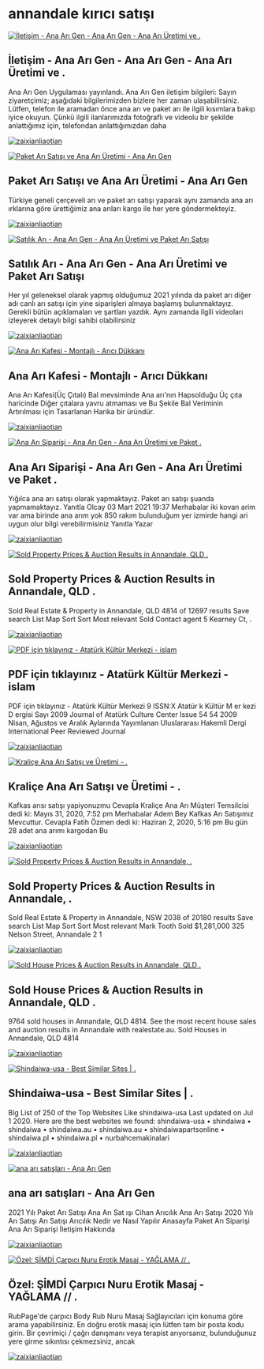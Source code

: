 # annandale kırıcı satışı
<a href="https://mnn.zoosnet.net/LR/Chatpre.aspx?id=MNN94995150&p=https://topgrinding.com/" target="_blank">![İletişim - Ana Arı Gen - Ana Arı Gen - Ana Arı Üretimi ve .](https://github.com/technlg/images/blob/main/11.jpg)</a>
## İletişim - Ana Arı Gen - Ana Arı Gen - Ana Arı Üretimi ve .
Ana Arı Gen Uygulaması yayınlandı. Ana Arı Gen iletişim bilgileri: Sayın ziyaretçimiz; aşağıdaki bilgilerimizden bizlere her zaman ulaşabilirsiniz. Lütfen, telefon ile aramadan önce ana arı ve paket arı ile ilgili kısımlara bakıp iyice okuyun. Çünkü ilgili ilanlarımızda fotoğraflı ve videolu bir şekilde anlattığımız için, telefondan anlattığımızdan daha 
<a href="https://mnn.zoosnet.net/LR/Chatpre.aspx?id=MNN94995150&p=https://topgrinding.com/" target="_blank"><img src="https://github.com/technlg/images/raw/main/chat11.jpg" alt="zaixianliaotian"/></a><a href="//whatsapp.shibangsoft.com/WhatsApp.php" ><img src="https://github.com/technlg/images/raw/main/chat11.png" alt=""></a>
<a href="https://mnn.zoosnet.net/LR/Chatpre.aspx?id=MNN94995150&p=https://topgrinding.com/" target="_blank">![Paket Arı Satışı ve Ana Arı Üretimi - Ana Arı Gen](https://github.com/technlg/images/blob/main/10.jpg)</a>
## Paket Arı Satışı ve Ana Arı Üretimi - Ana Arı Gen
Türkiye geneli çerçeveli arı ve paket arı satışı yaparak aynı zamanda ana arı ırklarına göre ürettiğimiz ana arıları kargo ile her yere göndermekteyiz.
<a href="https://mnn.zoosnet.net/LR/Chatpre.aspx?id=MNN94995150&p=https://topgrinding.com/" target="_blank"><img src="https://github.com/technlg/images/raw/main/chat11.jpg" alt="zaixianliaotian"/></a><a href="//whatsapp.shibangsoft.com/WhatsApp.php" ><img src="https://github.com/technlg/images/raw/main/chat11.png" alt=""></a>
<a href="https://mnn.zoosnet.net/LR/Chatpre.aspx?id=MNN94995150&p=https://topgrinding.com/" target="_blank">![Satılık Arı - Ana Arı Gen - Ana Arı Üretimi ve Paket Arı Satışı](https://github.com/technlg/images/blob/main/41.jpg)</a>
## Satılık Arı - Ana Arı Gen - Ana Arı Üretimi ve Paket Arı Satışı
Her yıl geleneksel olarak yapmış olduğumuz 2021 yılında da paket arı diğer adı canlı arı satışı için yine siparişleri almaya başlamış bulunmaktayız. Gerekli bütün açıklamaları ve şartları yazdık. Aynı zamanda ilgili videoları izleyerek detaylı bilgi sahibi olabilirsiniz
<a href="https://mnn.zoosnet.net/LR/Chatpre.aspx?id=MNN94995150&p=https://topgrinding.com/" target="_blank"><img src="https://github.com/technlg/images/raw/main/chat11.jpg" alt="zaixianliaotian"/></a><a href="//whatsapp.shibangsoft.com/WhatsApp.php" ><img src="https://github.com/technlg/images/raw/main/chat11.png" alt=""></a>
<a href="https://mnn.zoosnet.net/LR/Chatpre.aspx?id=MNN94995150&p=https://topgrinding.com/" target="_blank">![Ana Arı Kafesi - Montajlı - Arıcı Dükkanı](https://github.com/technlg/images/blob/main/13.jpg)</a>
## Ana Arı Kafesi - Montajlı - Arıcı Dükkanı
Ana Arı Kafesi(Üç Çıtalı) Bal mevsiminde Ana arı'nın Hapsolduğu Üç çıta haricinde Diğer çıtalara yavru atmaması ve Bu Şekile Bal Veriminin Artırılması için Tasarlanan Harika bir üründür.
<a href="https://mnn.zoosnet.net/LR/Chatpre.aspx?id=MNN94995150&p=https://topgrinding.com/" target="_blank"><img src="https://github.com/technlg/images/raw/main/chat11.jpg" alt="zaixianliaotian"/></a><a href="//whatsapp.shibangsoft.com/WhatsApp.php" ><img src="https://github.com/technlg/images/raw/main/chat11.png" alt=""></a>
<a href="https://mnn.zoosnet.net/LR/Chatpre.aspx?id=MNN94995150&p=https://topgrinding.com/" target="_blank">![Ana Arı Siparişi - Ana Arı Gen - Ana Arı Üretimi ve Paket .](https://github.com/technlg/images/blob/main/13.jpg)</a>
## Ana Arı Siparişi - Ana Arı Gen - Ana Arı Üretimi ve Paket .
Yığılca ana arı satışı olarak yapmaktayız. Paket arı satışı şuanda yapmamaktayız. Yanıtla Olcay 03 Mart 2021 19:37 Merhabalar iki kovan arim var ama birinde ana arım yok 850 rakım bulunduğum yer izmirde hangi ari uygun olur bilgi verebilirmisiniz Yanıtla Yazar 
<a href="https://mnn.zoosnet.net/LR/Chatpre.aspx?id=MNN94995150&p=https://topgrinding.com/" target="_blank"><img src="https://github.com/technlg/images/raw/main/chat11.jpg" alt="zaixianliaotian"/></a><a href="//whatsapp.shibangsoft.com/WhatsApp.php" ><img src="https://github.com/technlg/images/raw/main/chat11.png" alt=""></a>
<a href="https://mnn.zoosnet.net/LR/Chatpre.aspx?id=MNN94995150&p=https://topgrinding.com/" target="_blank">![Sold Property Prices & Auction Results in Annandale, QLD .](https://github.com/technlg/images/blob/main/27.jpg)</a>
## Sold Property Prices & Auction Results in Annandale, QLD .
Sold Real Estate & Property in Annandale, QLD 4814 of 12697 results Save search List Map Sort Sort Most relevant Sold Contact agent 5 Kearney Ct, .
<a href="https://mnn.zoosnet.net/LR/Chatpre.aspx?id=MNN94995150&p=https://topgrinding.com/" target="_blank"><img src="https://github.com/technlg/images/raw/main/chat11.jpg" alt="zaixianliaotian"/></a><a href="//whatsapp.shibangsoft.com/WhatsApp.php" ><img src="https://github.com/technlg/images/raw/main/chat11.png" alt=""></a>
<a href="https://mnn.zoosnet.net/LR/Chatpre.aspx?id=MNN94995150&p=https://topgrinding.com/" target="_blank">![PDF için tıklayınız - Atatürk Kültür Merkezi - islam](https://github.com/technlg/images/blob/main/35.jpg)</a>
## PDF için tıklayınız - Atatürk Kültür Merkezi - islam
PDF için tıklayınız - Atatürk Kültür Merkezi 9 ISSN:X Atatür k Kültür M er kezi D ergisi Sayı 2009 Journal of Atatürk Culture Center Issue 54 54 2009 Nisan, Ağustos ve Aralık Aylarında Yayımlanan Uluslararası Hakemli Dergi International Peer Reviewed Journal 
<a href="https://mnn.zoosnet.net/LR/Chatpre.aspx?id=MNN94995150&p=https://topgrinding.com/" target="_blank"><img src="https://github.com/technlg/images/raw/main/chat11.jpg" alt="zaixianliaotian"/></a><a href="//whatsapp.shibangsoft.com/WhatsApp.php" ><img src="https://github.com/technlg/images/raw/main/chat11.png" alt=""></a>
<a href="https://mnn.zoosnet.net/LR/Chatpre.aspx?id=MNN94995150&p=https://topgrinding.com/" target="_blank">![Kraliçe Ana Arı Satışı ve Üretimi - .](https://github.com/technlg/images/blob/main/28.jpg)</a>
## Kraliçe Ana Arı Satışı ve Üretimi - .
Kafkas arısı satışı yapiyonuzmu Cevapla Kraliçe Ana Arı Müşteri Temsilcisi dedi ki: Mayıs 31, 2020, 7:52 pm Merhabalar Adem Bey Kafkas Arı Satışımız Mevcuttur. Cevapla Fatih Özmen dedi ki: Haziran 2, 2020, 5:16 pm Bu gün 28 adet ana arımı kargodan Bu 
<a href="https://mnn.zoosnet.net/LR/Chatpre.aspx?id=MNN94995150&p=https://topgrinding.com/" target="_blank"><img src="https://github.com/technlg/images/raw/main/chat11.jpg" alt="zaixianliaotian"/></a><a href="//whatsapp.shibangsoft.com/WhatsApp.php" ><img src="https://github.com/technlg/images/raw/main/chat11.png" alt=""></a>
<a href="https://mnn.zoosnet.net/LR/Chatpre.aspx?id=MNN94995150&p=https://topgrinding.com/" target="_blank">![Sold Property Prices & Auction Results in Annandale, .](https://github.com/technlg/images/blob/main/55.jpg)</a>
## Sold Property Prices & Auction Results in Annandale, .
Sold Real Estate & Property in Annandale, NSW 2038 of 20180 results Save search List Map Sort Sort Most relevant Mark Tooth Sold $1,281,000 325 Nelson Street, Annandale 2 1 
<a href="https://mnn.zoosnet.net/LR/Chatpre.aspx?id=MNN94995150&p=https://topgrinding.com/" target="_blank"><img src="https://github.com/technlg/images/raw/main/chat11.jpg" alt="zaixianliaotian"/></a><a href="//whatsapp.shibangsoft.com/WhatsApp.php" ><img src="https://github.com/technlg/images/raw/main/chat11.png" alt=""></a>
<a href="https://mnn.zoosnet.net/LR/Chatpre.aspx?id=MNN94995150&p=https://topgrinding.com/" target="_blank">![Sold House Prices & Auction Results in Annandale, QLD .](https://github.com/technlg/images/blob/main/15.jpg)</a>
## Sold House Prices & Auction Results in Annandale, QLD .
9764 sold houses in Annandale, QLD 4814. See the most recent house sales and auction results in Annandale with realestate.au. Sold Houses in Annandale, QLD 4814
<a href="https://mnn.zoosnet.net/LR/Chatpre.aspx?id=MNN94995150&p=https://topgrinding.com/" target="_blank"><img src="https://github.com/technlg/images/raw/main/chat11.jpg" alt="zaixianliaotian"/></a><a href="//whatsapp.shibangsoft.com/WhatsApp.php" ><img src="https://github.com/technlg/images/raw/main/chat11.png" alt=""></a>
<a href="https://mnn.zoosnet.net/LR/Chatpre.aspx?id=MNN94995150&p=https://topgrinding.com/" target="_blank">![Shindaiwa-usa - Best Similar Sites | .](https://github.com/technlg/images/blob/main/43.jpg)</a>
## Shindaiwa-usa - Best Similar Sites | .
Big List of 250 of the Top Websites Like shindaiwa-usa Last updated on Jul 1 2020. Here are the best websites we found: shindaiwa-usa • shindaiwa • shindaiwa • shindaiwa.au • shindaiwa.au • shindaiwapartsonline • shindaiwa.pl • shindaiwa.pl • nurbahcemakinalari
<a href="https://mnn.zoosnet.net/LR/Chatpre.aspx?id=MNN94995150&p=https://topgrinding.com/" target="_blank"><img src="https://github.com/technlg/images/raw/main/chat11.jpg" alt="zaixianliaotian"/></a><a href="//whatsapp.shibangsoft.com/WhatsApp.php" ><img src="https://github.com/technlg/images/raw/main/chat11.png" alt=""></a>
<a href="https://mnn.zoosnet.net/LR/Chatpre.aspx?id=MNN94995150&p=https://topgrinding.com/" target="_blank">![ana arı satışları - Ana Arı Gen](https://github.com/technlg/images/blob/main/53.jpg)</a>
## ana arı satışları - Ana Arı Gen
2021 Yılı Paket Arı Satışı Ana Arı Sat ışı Cihan Arıcılık Ana Arı Satışı 2020 Yılı Arı Satışı Arı Satışı Arıcılık Nedir ve Nasıl Yapılır Anasayfa Paket Arı Siparişi Ana Arı Siparişi İletişim Hakkında 
<a href="https://mnn.zoosnet.net/LR/Chatpre.aspx?id=MNN94995150&p=https://topgrinding.com/" target="_blank"><img src="https://github.com/technlg/images/raw/main/chat11.jpg" alt="zaixianliaotian"/></a><a href="//whatsapp.shibangsoft.com/WhatsApp.php" ><img src="https://github.com/technlg/images/raw/main/chat11.png" alt=""></a>
<a href="https://mnn.zoosnet.net/LR/Chatpre.aspx?id=MNN94995150&p=https://topgrinding.com/" target="_blank">![Özel: ŞİMDİ Çarpıcı Nuru Erotik Masaj - YAĞLAMA // .](https://github.com/technlg/images/blob/main/56.jpg)</a>
## Özel: ŞİMDİ Çarpıcı Nuru Erotik Masaj - YAĞLAMA // .
RubPage'de çarpıcı Body Rub Nuru Masaj Sağlayıcıları için konuma göre arama yapabilirsiniz. En doğru erotik masaj için lütfen tam bir posta kodu girin. Bir çevrimiçi / çağrı danışmanı veya terapist arıyorsanız, bulunduğunuz yere girme sıkıntısı çekmezsiniz, ancak 
<a href="https://mnn.zoosnet.net/LR/Chatpre.aspx?id=MNN94995150&p=https://topgrinding.com/" target="_blank"><img src="https://github.com/technlg/images/raw/main/chat11.jpg" alt="zaixianliaotian"/></a><a href="//whatsapp.shibangsoft.com/WhatsApp.php" ><img src="https://github.com/technlg/images/raw/main/chat11.png" alt=""></a>
